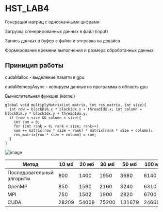 # HST_LAB4
Генeрация матриц с однозначными цифрами  

Загрузка сгенерированных данных в файл (input)  

Запись данных в буфер с файла и отправка на девайса  

Формирование времени выполнения и размера обработанных данных  

Приницип работы
---------------
cudaMalloc - выделение памяти в gpu  

cudaMemcpyAsync - копируем данные из программы в область gpu  

Вычислительная функция (kernel) 
```
global void multiplyMatrix(int matrix, int res_matrix, int size){ 
  int row = blockDim.x * blockIdx.x + threadIdx.x; int column = blockDim.y * blockIdx.y + threadIdx.y; 
  if (row < size && column < size){ 
    int sum = 0; 
    for (int rank = 0; rank < size; rank++) 
    sum += matrix[row * size + rank] * matrix[rank * size + column]; 
    res_matrix[row * size + column] = sum; 
  } 
}
```
![image](https://user-images.githubusercontent.com/90069453/208177110-d48f5b64-63f5-4177-b9a5-4f6a5ab06b5b.png)


| Метод                     | 10 мб | 20 мб | 30 мб | 50 мб  | 100 мб |
|---------------------------|-------|-------|-------|--------|--------|
| Последовательный алгоритм | 800   | 1400  | 1950  | 3680   | 6140   |
| OpenMP                    | 850   | 1590  | 2160  | 3240   | 6310   |
| MPI                       | 750   | 1502  | 1900  | 2820   | 6700   |
| CUDA                      | 28209 | 54009 | 75200 | 131679 | 246669 |
